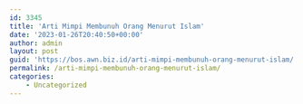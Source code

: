 ```yaml
---
id: 3345
title: 'Arti Mimpi Membunuh Orang Menurut Islam'
date: '2023-01-26T20:40:50+00:00'
author: admin
layout: post
guid: 'https://bos.awn.biz.id/arti-mimpi-membunuh-orang-menurut-islam/'
permalink: /arti-mimpi-membunuh-orang-menurut-islam/
categories:
    - Uncategorized
---
```


